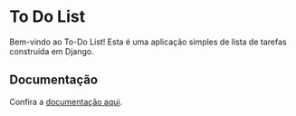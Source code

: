 # To Do List

Bem-vindo ao To-Do List! Esta é uma aplicação simples de lista de tarefas construída em Django.

## Documentação

Confira a [documentação aqui](https://eduardomoschen.github.io/projects-django/).